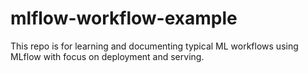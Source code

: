 # mlflow-workflow-example
This repo is for learning and documenting typical ML workflows using MLflow with focus on deployment and serving.
